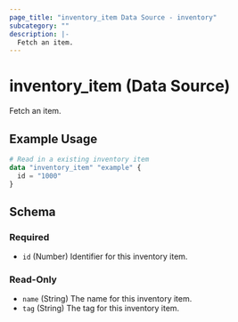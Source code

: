 ```yaml
---
page_title: "inventory_item Data Source - inventory"
subcategory: ""
description: |-
  Fetch an item.
---
```


# inventory_item (Data Source)

Fetch an item.

## Example Usage

```terraform
# Read in a existing inventory item
data "inventory_item" "example" {
  id = "1000"
}
```

<!-- schema generated by tfplugindocs -->
## Schema

### Required

- `id` (Number) Identifier for this inventory item.

### Read-Only

- `name` (String) The name for this inventory item.
- `tag` (String) The tag for this inventory item.
